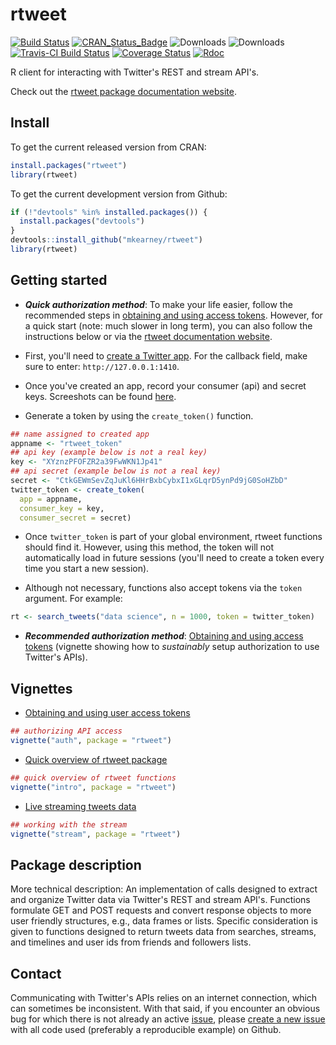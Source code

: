 
<!-- README.md is generated from README.Rmd. Please edit that file -->
rtweet
======

[![Build Status](https://travis-ci.org/mkearney/rtweet.svg?branch=master)](https://travis-ci.org/mkearney/rtweet) [![CRAN\_Status\_Badge](http://www.r-pkg.org/badges/version/rtweet)](https://CRAN.R-project.org/package=rtweet) ![Downloads](https://cranlogs.r-pkg.org/badges/rtweet) ![Downloads](https://cranlogs.r-pkg.org/badges/grand-total/rtweet) [![Travis-CI Build Status](https://travis-ci.org/mkearney/rtweet.svg?branch=master)](https://travis-ci.org/mkearney/rtweet) [![Coverage Status](https://img.shields.io/codecov/c/github/mkearney/dplyr/master.svg)](https://codecov.io/gh/mkearney/rtweet) [![Rdoc](http://www.rdocumentation.org/badges/version/rtweet)](http://www.rdocumentation.org/packages/rtweet)

R client for interacting with Twitter's REST and stream API's.

Check out the [rtweet package documentation website](https://mkearney.github.io/rtweet).

Install
-------

To get the current released version from CRAN:

``` r
install.packages("rtweet")
library(rtweet)
```

To get the current development version from Github:

``` r
if (!"devtools" %in% installed.packages()) {
  install.packages("devtools")
}
devtools::install_github("mkearney/rtweet")
library(rtweet)
```

Getting started
---------------

-   ***Quick authorization method***: To make your life easier, follow the recommended steps in [obtaining and using access tokens](https://mkearney.github.io/rtweet/index.html). However, for a quick start (note: much slower in long term), you can also follow the instructions below or via the [rtweet documentation website](https://mkearney.github.io/rtweet/index.html).

-   First, you'll need to [create a Twitter app](https://apps.twitter.com/). For the callback field, make sure to enter: `http://127.0.0.1:1410`.

-   Once you've created an app, record your consumer (api) and secret keys. Screeshots can be found [here](https://mkearney.github.io/rtweet/articles/auth.html).

-   Generate a token by using the `create_token()` function.

``` r
## name assigned to created app
appname <- "rtweet_token"
## api key (example below is not a real key)
key <- "XYznzPFOFZR2a39FwWKN1Jp41"
## api secret (example below is not a real key)
secret <- "CtkGEWmSevZqJuKl6HHrBxbCybxI1xGLqrD5ynPd9jG0SoHZbD"
twitter_token <- create_token(
  app = appname,
  consumer_key = key,
  consumer_secret = secret)
```

-   Once `twitter_token` is part of your global environment, rtweet functions should find it. However, using this method, the token will not automatically load in future sessions (you'll need to create a token every time you start a new session).

-   Although not necessary, functions also accept tokens via the `token` argument. For example:

``` r
rt <- search_tweets("data science", n = 1000, token = twitter_token)
```

-   ***Recommended authorization method***: [Obtaining and using access tokens](https://mkearney.github.io/rtweet/articles/auth.html) (vignette showing how to *sustainably* setup authorization to use Twitter's APIs).

Vignettes
---------

-   [Obtaining and using user access tokens](https://mkearney.github.io/rtweet/articles/auth.html)

``` r
## authorizing API access
vignette("auth", package = "rtweet")
```

-   [Quick overview of rtweet package](https://mkearney.github.io/rtweet/articles/intro.html)

``` r
## quick overview of rtweet functions
vignette("intro", package = "rtweet")
```

-   [Live streaming tweets data](https://mkearney.github.io/rtweet/articles/stream.html)

``` r
## working with the stream
vignette("stream", package = "rtweet")
```

Package description
-------------------

More technical description: An implementation of calls designed to extract and organize Twitter data via Twitter's REST and stream API's. Functions formulate GET and POST requests and convert response objects to more user friendly structures, e.g., data frames or lists. Specific consideration is given to functions designed to return tweets data from searches, streams, and timelines and user ids from friends and followers lists.

Contact
-------

Communicating with Twitter's APIs relies on an internet connection, which can sometimes be inconsistent. With that said, if you encounter an obvious bug for which there is not already an active [issue](https://github.com/mkearney/rtweet/issues), please [create a new issue](https://github.com/mkearney/rtweet/issues/new) with all code used (preferably a reproducible example) on Github.
